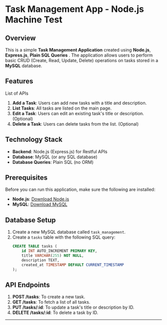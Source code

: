# Task Management App - Node.js Machine Test

## Overview

This is a simple **Task Management Application** created using **Node.js**, **Express.js**, **Plain SQL Queries** . The application allows users to perform basic CRUD (Create, Read, Update, Delete) operations on tasks stored in a **MySQL** database.

## Features

List of APIs

1. **Add a Task**: Users can add new tasks with a title and description.
2. **List Tasks**: All tasks are listed on the main page.
3. **Edit a Task**: Users can edit an existing task's title or description. (Optional)
4. **Delete a Task**: Users can delete tasks from the list. (Optional)

## Technology Stack

- **Backend**: Node.js (Express.js) for Restful APIs
- **Database**: MySQL (or any SQL database)
- **Database Queries**: Plain SQL (no ORM)

## Prerequisites

Before you can run this application, make sure the following are installed:

- **Node.js**: [Download Node.js](https://nodejs.org/)
- **MySQL**: [Download MySQL](https://dev.mysql.com/downloads/installer/)

## Database Setup

1. Create a new MySQL database called `task_management`.
2. Create a `tasks` table with the following SQL query:
   ```sql
   CREATE TABLE tasks (
       id INT AUTO_INCREMENT PRIMARY KEY,
       title VARCHAR(255) NOT NULL,
       description TEXT,
       created_at TIMESTAMP DEFAULT CURRENT_TIMESTAMP
   );
   ```

## API Endpoints

1. **POST /tasks**: To create a new task.
2. **GET /tasks**: To fetch a list of all tasks.
3. **PUT /tasks/:id**: To update a task's title or description by ID.
4. **DELETE /tasks/:id**: To delete a task by ID.

--- 

